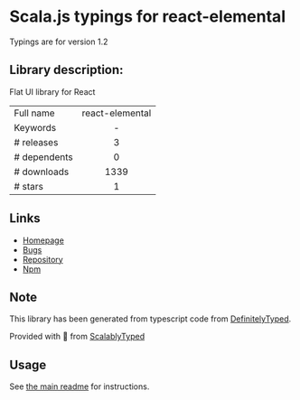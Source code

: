 
# Scala.js typings for react-elemental

Typings are for version 1.2

## Library description:
Flat UI library for React

|                    |                 |
| ------------------ | :-------------: |
| Full name          | react-elemental |
| Keywords           | - |
| # releases         | 3 |
| # dependents       | 0 |
| # downloads        | 1339 |
| # stars            | 1 |

## Links
- [Homepage](https://github.com/LINKIWI/react-elemental#readme)
- [Bugs](https://github.com/LINKIWI/react-elemental/issues)
- [Repository](https://github.com/LINKIWI/react-elemental)
- [Npm](https://www.npmjs.com/package/react-elemental)
    


## Note
This library has been generated from typescript code from [DefinitelyTyped](https://definitelytyped.org).

Provided with :purple_heart: from [ScalablyTyped](https://github.com/oyvindberg/ScalablyTyped)

## Usage
See [the main readme](../../readme.md) for instructions.


